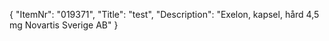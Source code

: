{
  "ItemNr": "019371",
  "Title": "test",
  "Description": "Exelon, kapsel, hård 4,5 mg Novartis Sverige AB"
}